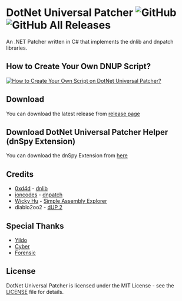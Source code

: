 # DotNet Universal Patcher ![GitHub](https://img.shields.io/github/license/mobile46/DotNetUniversalPatcher) ![GitHub All Releases](https://img.shields.io/github/downloads/mobile46/DotNetUniversalPatcher/total)

An .NET Patcher written in C# that implements the dnlib and dnpatch libraries.

## How to Create Your Own DNUP Script?

[![How to Create Your Own Script on DotNet Universal Patcher?](http://img.youtube.com/vi/T4bspvI7Iuk/0.jpg)](https://www.youtube.com/watch?v=T4bspvI7Iuk "How to Create Your Own Script on DotNet Universal Patcher?")

## Download

You can download the latest release from [release page](https://github.com/mobile46/DotNetUniversalPatcher/releases/latest)

## Download DotNet Universal Patcher Helper (dnSpy Extension)

You can download the dnSpy Extension from [here](https://github.com/mobile46/DotNetUniversalPatcher/dnSpy-Extension)

## Credits

- [0xd4d](https://github.com/0xd4d) - [dnlib](https://github.com/0xd4d/dnlib)
- [ioncodes](https://github.com/ioncodes) - [dnpatch](https://github.com/ioncodes/dnpatch)
- [Wicky Hu](https://github.com/wickyhu) - [Simple Assembly Explorer](https://github.com/wickyhu/simple-assembly-explorer)
- diablo2oo2 - [dUP 2](https://dup-patcher.blogspot.com)

## Special Thanks

- [Yildo](http://www.decompile.us/forum/murid-yildo)
- [Cyber](http://www.decompile.us/forum/murid-cyber)
- [Forensic](http://www.decompile.us/forum/murid-Forensic)

## License

DotNet Universal Patcher is licensed under the MIT License - see the [LICENSE](LICENSE) file for details.